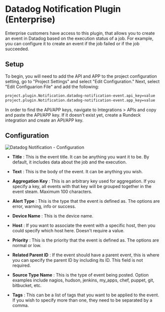 # Datadog Notification Plugin (Enterprise)

Enterprise customers have access to this plugin, that allows you to create an event in Datadog based on the execution status of a job. For example, you can configure it to create an event if the job failed or if the job succeeded.

## Setup 

To begin, you will need to add the API and APP to the project configuration setting, go to "Project Settings" and select "Edit Configuration." Next, select "Edit Configuarion File" and add the following:

```bash
project.plugin.Notification.datadog-notification-event.api_key=value
project.plugin.Notification.datadog-notification-event.app_key=value
```
In order to find the API/APP keys, navigate to Integrations > APIs and copy and paste the API/APP key. If it doesn't exist yet, create a Rundeck integration and create an API/APP key.

## Configuration

![Datadog Notification - Configuration](~@assets/img/notification-config.png)

- **Title**
: This is the event title. It can be anything you want it to be. By default, it includes data about the job and the execution.

- **Text**
: This is the body of the event. It can be anything you wish.

- **Aggregation Key**
: This is an arbitrary key used for aggregation. If you specify a key, all events with that key will be grouped together in the event steam. Maximum 100 characters.

- **Alert Type**
: This is the type that the event is defined as. The options are error, warning, info or success. 

- **Device Name**
: This is the device name.

- **Host**
: If you want to associate the event with a specific host, then you could specify which host here. Doesn't require a value.

- **Priority**
: This is the priority that the event is defined as. The options are normal or low.

- **Related Parent ID**
: If the event should have a parent event, this is where you can specify the parent ID by including its ID. This field is not required.

- **Source Type Name**
: This is the type of event being posted. Option examples include nagios, hudson, jenkins, my_apps, chef, puppet, git, bitbucket, etc.

- **Tags**
: This can be a list of tags that you want to be applied to the event. If you wish to specify more than one, they need to be separated by a comma.
